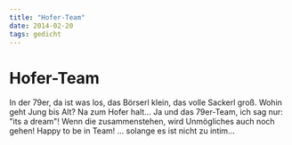 ```yaml
---
title: "Hofer-Team"
date: 2014-02-20
tags: gedicht
---
```

# Hofer-Team

In der 79er, da ist was los,
das Börserl klein, das volle Sackerl groß.
Wohin geht Jung bis Alt?
Na zum Hofer halt...
Ja und das 79er-Team,
ich sag nur: "its a dream"!
Wenn die zusammenstehen,
wird Unmögliches auch noch gehen!
Happy to be in Team!
... solange es ist nicht zu intim...
